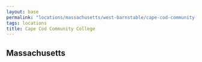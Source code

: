 ```yaml
---
layout: base
permalink: "locations/massachusetts/west-barnstable/cape-cod-community-college/"
tags: locations
title: Cape Cod Community College
---
```

## Massachusetts